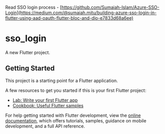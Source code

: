 Read SSO login process - [https://github.com/Sumaiah-Islam/Azure-SSO-Login](https://medium.com/@sumaiah.mitu/building-azure-sso-login-in-flutter-using-aad-oauth-flutter-bloc-and-dio-e7833d68a6ee)
# sso_login

A new Flutter project.

## Getting Started

This project is a starting point for a Flutter application.

A few resources to get you started if this is your first Flutter project:

- [Lab: Write your first Flutter app](https://docs.flutter.dev/get-started/codelab)
- [Cookbook: Useful Flutter samples](https://docs.flutter.dev/cookbook)

For help getting started with Flutter development, view the
[online documentation](https://docs.flutter.dev/), which offers tutorials,
samples, guidance on mobile development, and a full API reference.
